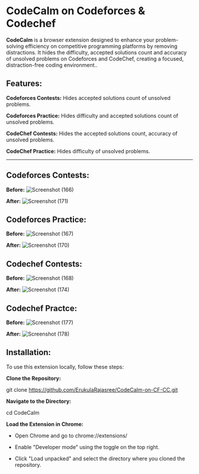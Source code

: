 # CodeCalm on Codeforces & Codechef

**CodeCalm** is a browser extension designed to enhance your problem-solving efficiency on competitive programming platforms by removing distractions. It hides the difficulty, accepted solutions count and accuracy of unsolved problems on Codeforces and CodeChef, creating a focused, distraction-free coding environment..

## Features:

**Codeforces Contests:** Hides accepted solutions count of unsolved problems.

**Codeforces Practice:** Hides difficulty and accepted solutions count of unsolved problems.

**CodeChef Contests:** Hides the accepted solutions count, accuracy of unsolved problems.

**CodeChef Practice:** Hides difficulty of unsolved problems.

-----------------------------------------------------------------------------------------------

## Codeforces Contests:

**Before:**
![Screenshot (166)](https://github.com/user-attachments/assets/ab919b49-dd07-40eb-ae42-ee1b3672dcd4)

**After:**
![Screenshot (171)](https://github.com/user-attachments/assets/95553ec7-0a76-4651-a5d6-ee4c171b5f3f)


## Codeforces Practice:

**Before:**
![Screenshot (167)](https://github.com/user-attachments/assets/fb32b348-a08a-40a6-bb6c-d4379de6636c)

**After:**
![Screenshot (170)](https://github.com/user-attachments/assets/32e24d0e-b33d-43a2-8b4d-4ac04e36cfc8)



## Codechef Contests:

**Before:**
![Screenshot (168)](https://github.com/user-attachments/assets/f70833b9-2a8f-45c4-9526-4f597b9930c7)

**After:**
![Screenshot (174)](https://github.com/user-attachments/assets/a3140739-dd50-4ac0-9a75-f772fe6ddfb6)


## Codechef Practce:

**Before:**
![Screenshot (177)](https://github.com/user-attachments/assets/fd06078a-030e-4875-b50c-2955dc4fa151)

**After:**
![Screenshot (178)](https://github.com/user-attachments/assets/15dfaf91-c3da-44ed-a5c1-40a7e42b3ab2)



## Installation:

To use this extension locally, follow these steps:

**Clone the Repository:**

git clone https://github.com/ErukulaRajasree/CodeCalm-on-CF-CC.git


**Navigate to the Directory:**

cd CodeCalm

**Load the Extension in Chrome:**

- Open Chrome and go to chrome://extensions/

- Enable "Developer mode" using the toggle on the top right.

- Click "Load unpacked" and select the directory where you cloned the repository.






